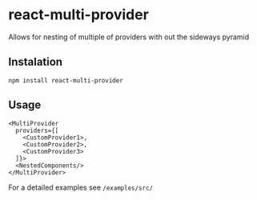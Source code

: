 # react-multi-provider
Allows for nesting of multiple of providers with out the sideways pyramid


## Instalation
`npm install react-multi-provider`

## Usage
```
<MultiProvider 
  providers={[
    <CustomProvider1>,
    <CustomProvider2>,
    <CustomProvider3>
  ]}>
  <NestedComponents/>
</MultiProvider>
```

For a detailed examples see `/examples/src/`
